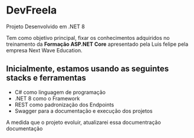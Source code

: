 # DevFreela
Projeto Desenvolvido em .NET 8

Tem como objetivo principal, fixar os conhecimentos adquiridos no treinamento  da **Formação ASP.NET Core** apresentado pela Luis felipe pela empresa Next Wave Education.

Inicialmente, estamos usando as seguintes stacks e ferramentas
-
* C# como linguagem de programação
* .NET 8 como o Framework
* REST como padronização dos Endpoints
* Swagger para  a documentação e execução dos projetos

A medida que o projeto evoluir, atualizarei essa documentração documentação

